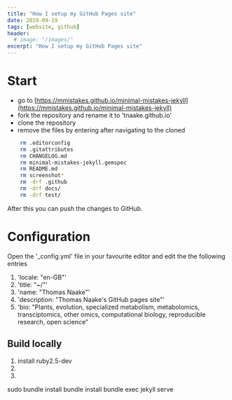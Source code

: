 ```yaml
---
title: "How I setup my GitHub Pages site" 
date: 2019-09-19
tags: [website, github]
header: 
  # image: "/images/"
excerpt: "How I setup my GitHub Pages site"
---
```


# Start

* go to [https://mmistakes.github.io/minimal-mistakes-jekyll](https://mmistakes.github.io/minimal-mistakes-jekyll)
* fork the repository and rename it to 'tnaake.github.io' 
* clone the repository
* remove the files by entering after navigating to the cloned 
```sh 
	rm .editorconfig
	rm .gitattributes
	rm CHANGELOG.md
	rm minimal-mistakes-jekyll.gemspec
	rm README.md
	rm screenshot*
	rm -drf .github
	rm -drf docs/
	rm -drf test/
```

After this you can push the changes to GitHub. 

# Configuration

Open the '_config.yml' file in your favourite editor and edit the the following entries 
1. 'locale: "en-GB"'
2. 'title: "~/"'
3. 'name: "Thomas Naake"'
4. 'description: "Thomas Naake's GitHub pages site"'
5. 'bio: "Plants, evolution, specialized metabolism, metabolomics, transciptomics, other omics, computational biology, reproducible research, open science"


## Build locally

1. install ruby2.5-dev
2. 
3. 
sudo bundle install
bundle install
bundle exec jekyll serve

